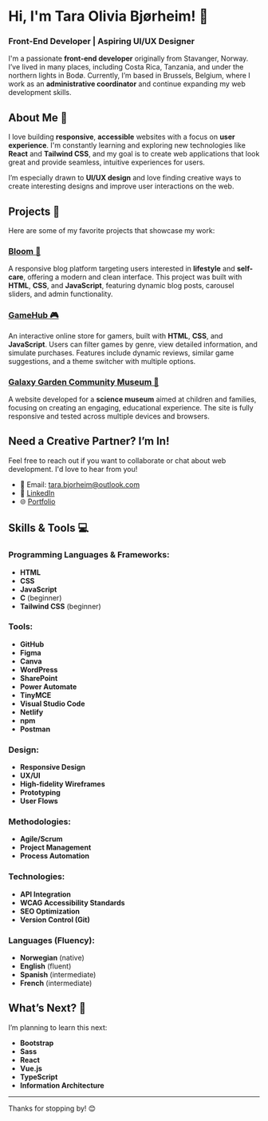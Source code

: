 # Hi, I'm Tara Olivia Bjørheim! 👋

### Front-End Developer | Aspiring UI/UX Designer

I'm a passionate **front-end developer** originally from Stavanger, Norway. I’ve lived in many places, including Costa Rica, Tanzania, and under the northern lights in Bodø. Currently, I’m based in Brussels, Belgium, where I work as an **administrative coordinator** and continue expanding my web development skills.

## About Me 🌟

I love building **responsive**, **accessible** websites with a focus on **user experience**. I'm constantly learning and exploring new technologies like **React** and **Tailwind CSS**, and my goal is to create web applications that look great and provide seamless, intuitive experiences for users.

I’m especially drawn to **UI/UX design** and love finding creative ways to create interesting designs and improve user interactions on the web.

## Projects 🌱

Here are some of my favorite projects that showcase my work:

### [Bloom 🌼](https://bloom-lifestyle-blog.netlify.app/)
A responsive blog platform targeting users interested in **lifestyle** and **self-care**, offering a modern and clean interface. This project was built with **HTML**, **CSS**, and **JavaScript**, featuring dynamic blog posts, carousel sliders, and admin functionality.

### [GameHub 🎮](https://taraolivia.github.io/GameHub-taraolivia-js_integration/games.html)
An interactive online store for gamers, built with **HTML**, **CSS**, and **JavaScript**. Users can filter games by genre, view detailed information, and simulate purchases. Features include dynamic reviews, similar game suggestions, and a theme switcher with multiple options.

### [Galaxy Garden Community Museum 🌌](https://galaxygarden.netlify.app/)
A website developed for a **science museum** aimed at children and families, focusing on creating an engaging, educational experience. The site is fully responsive and tested across multiple devices and browsers.

## Need a Creative Partner? I’m In!

Feel free to reach out if you want to collaborate or chat about web development. I'd love to hear from you!

- 📧 Email: tara.bjorheim@outlook.com
- 💼 [LinkedIn](https://www.linkedin.com/in/tara-olivia-bj%C3%B8rheim-198110228?lipi=urn%3Ali%3Apage%3Ad_flagship3_profile_view_base_contact_details%3BjVvogZn1RQK40a%2BGJgJ%2Feg%3D%3D)
- 🌐 [Portfolio](https://tara-olivia.netlify.app/)

## Skills & Tools 💻

### Programming Languages & Frameworks:
- **HTML**
- **CSS**
- **JavaScript**
- **C** (beginner)
- **Tailwind CSS** (beginner)

### Tools:
- **GitHub**
- **Figma**
- **Canva**
- **WordPress**
- **SharePoint**
- **Power Automate**
- **TinyMCE**
- **Visual Studio Code**
- **Netlify**
- **npm**
- **Postman**

### Design:
- **Responsive Design**
- **UX/UI**
- **High-fidelity Wireframes**
- **Prototyping**
- **User Flows**

### Methodologies:
- **Agile/Scrum**
- **Project Management**
- **Process Automation**

### Technologies:
- **API Integration**
- **WCAG Accessibility Standards**
- **SEO Optimization**
- **Version Control (Git)**

### Languages (Fluency):
- **Norwegian** (native)
- **English** (fluent)
- **Spanish** (intermediate)
- **French** (intermediate)

## What’s Next? 🚀

I’m planning to learn this next:
- **Bootstrap**
- **Sass**
- **React**
- **Vue.js**
- **TypeScript**
- **Information Architecture**

---

Thanks for stopping by! 😊
